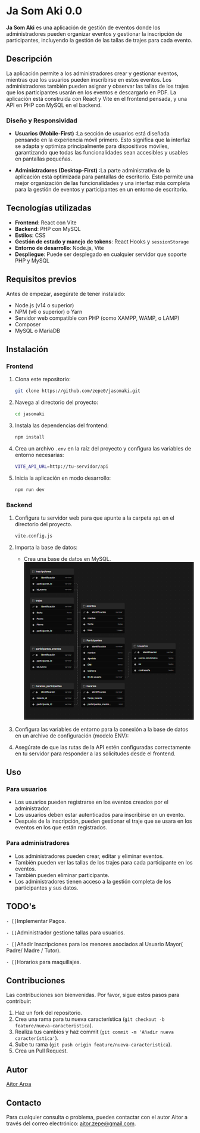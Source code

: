 # Ja Som Aki 0.0

**Ja Som Aki** es una aplicación de gestión de eventos donde los administradores pueden organizar eventos y gestionar la inscripción de participantes, incluyendo la gestión de las tallas de trajes para cada evento.

## Descripción

La aplicación permite a los administradores crear y gestionar eventos, mientras que los usuarios pueden inscribirse en estos eventos. Los administradores también pueden asignar y observar las tallas de los trajes que los participantes usarán en los eventos e descargarlo en PDF. La aplicación está construida con React y Vite en el frontend pensada, y una API en PHP con MySQL en el backend.

### Diseño y Responsividad
- **Usuarios  (Mobile-First)** :La sección de usuarios está diseñada pensando en la experiencia móvil primero. Esto significa que la interfaz se adapta y optimiza principalmente para dispositivos móviles, garantizando que todas las funcionalidades sean accesibles y usables en pantallas pequeñas.

- **Administradores (Desktop-First)** :La parte administrativa de la aplicación está optimizada para pantallas de escritorio. Esto permite una mejor organización de las funcionalidades y una interfaz más completa para la gestión de eventos y participantes en un entorno de escritorio.


## Tecnologías utilizadas

- **Frontend**: React con Vite
- **Backend**: PHP con MySQL
- **Estilos**: CSS
- **Gestión de estado y manejo de tokens**: React Hooks y `sessionStorage`
- **Entorno de desarrollo**: Node.js, Vite
- **Despliegue**: Puede ser desplegado en cualquier servidor que soporte PHP y MySQL

## Requisitos previos

Antes de empezar, asegúrate de tener instalado:

- Node.js (v14 o superior)
- NPM (v6 o superior) o Yarn
- Servidor web compatible con PHP (como XAMPP, WAMP, o LAMP)
- Composer
- MySQL o MariaDB

## Instalación

### Frontend

1. Clona este repositorio:

   ```bash
   git clone https://github.com/zepe0/jasomaki.git
   ```

2. Navega al directorio del proyecto:

   ```bash
   cd jasomaki
   ```

3. Instala las dependencias del frontend:

   ```bash
   npm install
   ```

4. Crea un archivo `.env` en la raíz del proyecto y configura las variables de entorno necesarias:

   ```bash
   VITE_API_URL=http://tu-servidor/api
   ```

5. Inicia la aplicación en modo desarrollo:
   ```bash
   npm run dev
   ```

### Backend

1. Configura tu servidor web para que apunte a la carpeta `api` en el directorio del proyecto.
   ```bash
   vite.config.js
   ```
2. Importa la base de datos:

   - Crea una base de datos en MySQL.
     ![Base de Datos](/src/img/bd.png)

3. Configura las variables de entorno para la conexión a la base de datos en un archivo de configuración (modelo ENV):

4. Asegúrate de que las rutas de la API estén configuradas correctamente en tu servidor para responder a las solicitudes desde el frontend.

## Uso

### Para usuarios

- Los usuarios pueden registrarse en los eventos creados por el administrador.
- Los usuarios deben estar autenticados para inscribirse en un evento.
- Después de la inscripción, pueden gestionar el traje que se usara en los eventos en los que están registrados.

### Para administradores

- Los administradores pueden crear, editar y eliminar eventos.
- También pueden ver las tallas de los trajes para cada participante en los eventos.
- También pueden eliminar participante.
- Los administradores tienen acceso a la gestión completa de los participantes y sus datos.

## TODO's

`- []`Implementar Pagos.

`- []`Administrador gestione tallas para usuarios.

`- []`Añadir Inscripciones para los menores asociados al Usuario Mayor( Padre/ Madre / Tutor).

`- []`Horarios para maquillajes.

## Contribuciones

Las contribuciones son bienvenidas. Por favor, sigue estos pasos para contribuir:

1. Haz un fork del repositorio.
2. Crea una rama para tu nueva característica (`git checkout -b feature/nueva-caracteristica`).
3. Realiza tus cambios y haz commit (`git commit -m 'Añadir nueva característica'`).
4. Sube tu rama (`git push origin feature/nueva-caracteristica`).
5. Crea un Pull Request.
## Autor

[Aitor Arpa](https://github.com/zepe0)
## Contacto

Para cualquier consulta o problema, puedes contactar con el autor Aitor a través del correo electrónico: [aitor.zepe@gmail.com](mailto:aitor.zepe@gmail.com).

